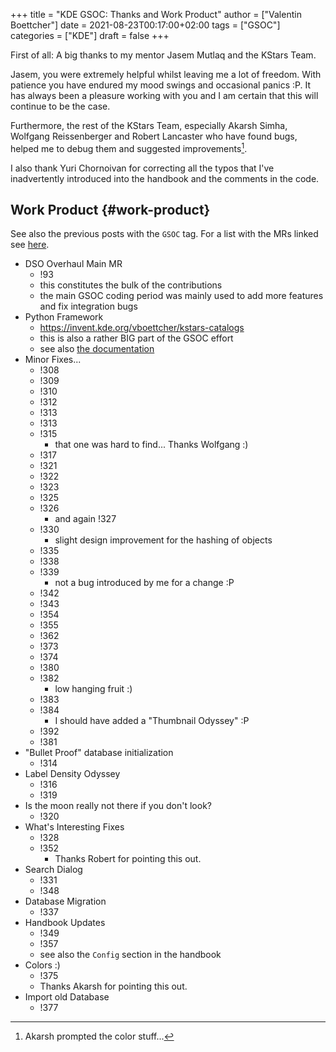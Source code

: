 +++
title = "KDE GSOC: Thanks and Work Product"
author = ["Valentin Boettcher"]
date = 2021-08-23T00:17:00+02:00
tags = ["GSOC"]
categories = ["KDE"]
draft = false
+++

First of all: A big thanks to my mentor Jasem Mutlaq and the KStars
Team.

Jasem, you were extremely helpful whilst leaving me a lot of
freedom. With patience you have endured my mood swings and occasional
panics :P. It has always been a pleasure working with you and I am
certain that this will continue to be the case.

Furthermore, the rest of the KStars Team, especially Akarsh Simha,
Wolfgang Reissenberger and Robert Lancaster who have found bugs,
helped me to debug them and suggested improvements[^fn:1].

I also thank Yuri Chornoivan for correcting all the typos that I've
inadvertently introduced into the handbook and the comments in the
code.


## Work Product {#work-product}

See also the previous posts with the `GSOC` tag.
For a list with the MRs linked see [here](https://invent.kde.org/education/kstars/-/wikis/GSOC-2021:-Work-Product).

-   DSO Overhaul Main MR
    -   !93
    -   this constitutes the bulk of the contributions
    -   the main GSOC coding period was mainly used to add more features
        and fix integration bugs
-   Python Framework
    -   <https://invent.kde.org/vboettcher/kstars-catalogs>
    -   this is also a rather BIG part of the GSOC effort
    -   see also [the documentation](https://protagon.space/catalogs/)
-   Minor Fixes...
    -   !308
    -   !309
    -   !310
    -   !312
    -   !313
    -   !313
    -   !315
        -   that one was hard to find... Thanks Wolfgang :)
    -   !317
    -   !321
    -   !322
    -   !323
    -   !325
    -   !326
        -   and again !327
    -   !330
        -   slight design improvement for the hashing of objects
    -   !335
    -   !338
    -   !339
        -   not a bug introduced by me for a change :P
    -   !342
    -   !343
    -   !354
    -   !355
    -   !362
    -   !373
    -   !374
    -   !380
    -   !382
        -   low hanging fruit :)
    -   !383
    -   !384
        -   I should have added a "Thumbnail Odyssey" :P
    -   !392
    -   !381
-   "Bullet Proof" database initialization
    -   !314
-   Label Density Odyssey
    -   !316
    -   !319
-   Is the moon really not there if you don't look?
    -   !320
-   What's Interesting Fixes
    -   !328
    -   !352
        -   Thanks Robert for pointing this out.
-   Search Dialog
    -   !331
    -   !348
-   Database Migration
    -   !337
-   Handbook Updates
    -   !349
    -   !357
    -   see also the `Config` section in the handbook
-   Colors :)
    -   !375
    -   Thanks Akarsh for pointing this out.
-   Import old Database
    -   !377

[^fn:1]: Akarsh prompted the color stuff...